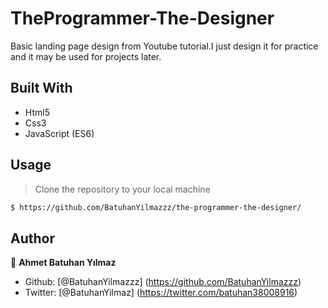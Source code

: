 # TheProgrammer-The-Designer

Basic landing page design from Youtube tutorial.I just design it for practice and it may be used for projects later.


## Built With

- Html5
- Css3
- JavaScript (ES6)



## Usage

> Clone the repository to your local machine

```sh
$ https://github.com/BatuhanYilmazzz/the-programmer-the-designer/
```




## Author

👤 **Ahmet Batuhan Yılmaz**

- Github: [@BatuhanYilmazzz] (https://github.com/BatuhanYilmazzz)
- Twitter: [@BatuhanYilmaz] (https://twitter.com/batuhan38008916)
